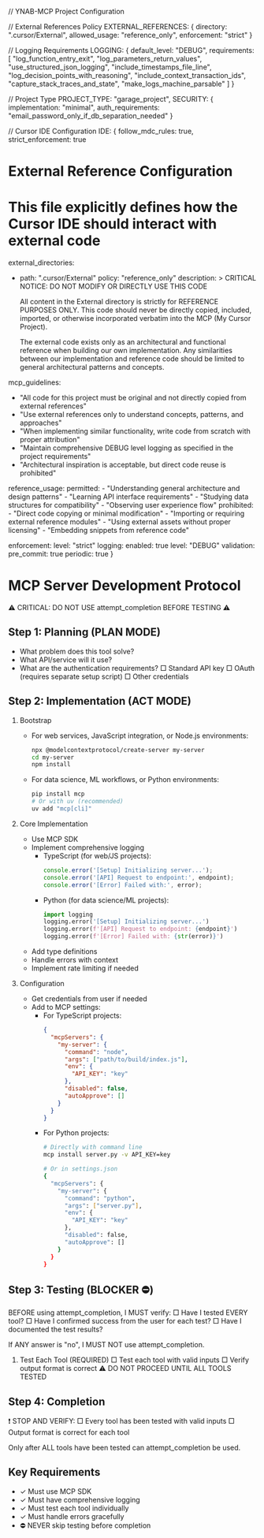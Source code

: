 // YNAB-MCP Project Configuration

// External References Policy
EXTERNAL_REFERENCES: {
  directory: ".cursor/External",
  allowed_usage: "reference_only",
  enforcement: "strict"
}

// Logging Requirements
LOGGING: {
  default_level: "DEBUG",
  requirements: [
    "log_function_entry_exit",
    "log_parameters_return_values",
    "use_structured_json_logging",
    "include_timestamps_file_line",
    "log_decision_points_with_reasoning",
    "include_context_transaction_ids",
    "capture_stack_traces_and_state",
    "make_logs_machine_parsable"
  ]
}

// Project Type
PROJECT_TYPE: "garage_project",
SECURITY: {
  implementation: "minimal",
  auth_requirements: "email_password_only_if_db_separation_needed"
}

// Cursor IDE Configuration
IDE: {
  follow_mdc_rules: true,
  strict_enforcement: true

  # External Reference Configuration
# This file explicitly defines how the Cursor IDE should interact with external code

external_directories:
  - path: ".cursor/External"
    policy: "reference_only"
    description: >
      CRITICAL NOTICE: DO NOT MODIFY OR DIRECTLY USE THIS CODE
      
      All content in the External directory is strictly for REFERENCE PURPOSES ONLY.
      This code should never be directly copied, included, imported, or otherwise
      incorporated verbatim into the MCP (My Cursor Project).
      
      The external code exists only as an architectural and functional reference when
      building our own implementation. Any similarities between our implementation
      and reference code should be limited to general architectural patterns and concepts.

mcp_guidelines:
  - "All code for this project must be original and not directly copied from external references"
  - "Use external references only to understand concepts, patterns, and approaches"
  - "When implementing similar functionality, write code from scratch with proper attribution"
  - "Maintain comprehensive DEBUG level logging as specified in the project requirements"
  - "Architectural inspiration is acceptable, but direct code reuse is prohibited"

reference_usage:
  permitted:
    - "Understanding general architecture and design patterns"
    - "Learning API interface requirements"
    - "Studying data structures for compatibility"
    - "Observing user experience flow"
  prohibited:
    - "Direct code copying or minimal modification"
    - "Importing or requiring external reference modules"
    - "Using external assets without proper licensing"
    - "Embedding snippets from reference code"

enforcement:
  level: "strict"
  logging:
    enabled: true
    level: "DEBUG"
  validation:
    pre_commit: true
    periodic: true 
} 

# MCP Server Development Protocol

⚠️ CRITICAL: DO NOT USE attempt_completion BEFORE TESTING ⚠️

## Step 1: Planning (PLAN MODE)
- What problem does this tool solve?
- What API/service will it use?
- What are the authentication requirements?
  □ Standard API key
  □ OAuth (requires separate setup script)
  □ Other credentials

## Step 2: Implementation (ACT MODE)
1. Bootstrap
   - For web services, JavaScript integration, or Node.js environments:
     ```bash
     npx @modelcontextprotocol/create-server my-server
     cd my-server
     npm install
     ```
   - For data science, ML workflows, or Python environments:
     ```bash
     pip install mcp
     # Or with uv (recommended)
     uv add "mcp[cli]"
     ```

2. Core Implementation
   - Use MCP SDK
   - Implement comprehensive logging
     - TypeScript (for web/JS projects):
       ```typescript
       console.error('[Setup] Initializing server...');
       console.error('[API] Request to endpoint:', endpoint);
       console.error('[Error] Failed with:', error);
       ```
     - Python (for data science/ML projects):
       ```python
       import logging
       logging.error('[Setup] Initializing server...')
       logging.error(f'[API] Request to endpoint: {endpoint}')
       logging.error(f'[Error] Failed with: {str(error)}')
       ```
   - Add type definitions
   - Handle errors with context
   - Implement rate limiting if needed

3. Configuration
   - Get credentials from user if needed
   - Add to MCP settings:
     - For TypeScript projects:
       ```json
       {
         "mcpServers": {
           "my-server": {
             "command": "node",
             "args": ["path/to/build/index.js"],
             "env": {
               "API_KEY": "key"
             },
             "disabled": false,
             "autoApprove": []
           }
         }
       }
       ```
     - For Python projects:
       ```bash
       # Directly with command line
       mcp install server.py -v API_KEY=key
       
       # Or in settings.json
       {
         "mcpServers": {
           "my-server": {
             "command": "python",
             "args": ["server.py"],
             "env": {
               "API_KEY": "key"
             },
             "disabled": false,
             "autoApprove": []
           }
         }
       }
       ```

## Step 3: Testing (BLOCKER ⛔️)

<thinking>
BEFORE using attempt_completion, I MUST verify:
□ Have I tested EVERY tool?
□ Have I confirmed success from the user for each test?
□ Have I documented the test results?

If ANY answer is "no", I MUST NOT use attempt_completion.
</thinking>

1. Test Each Tool (REQUIRED)
   □ Test each tool with valid inputs
   □ Verify output format is correct
   ⚠️ DO NOT PROCEED UNTIL ALL TOOLS TESTED

## Step 4: Completion
❗ STOP AND VERIFY:
□ Every tool has been tested with valid inputs
□ Output format is correct for each tool

Only after ALL tools have been tested can attempt_completion be used.

## Key Requirements
- ✓ Must use MCP SDK
- ✓ Must have comprehensive logging
- ✓ Must test each tool individually
- ✓ Must handle errors gracefully
- ⛔️ NEVER skip testing before completion